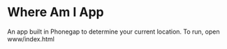 # Where Am I App

An app built in Phonegap to determine your current location. To run, open www/index.html
